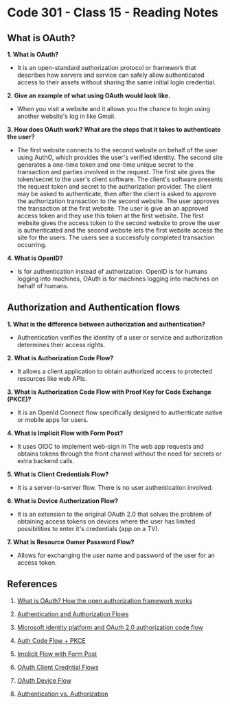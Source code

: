 # Code 301 - Class 15 - Reading Notes

## What is OAuth?

**1. What is OAuth?**

- It is an open-standard authorization protocol or framework that describes how servers and service can safely allow authenticated access to their assets without sharing the same initial login credential.

**2. Give an example of what using OAuth would look like.**

- When you visit a website and it allows you the chance to login using another website's log in like Gmail.

**3. How does OAuth work? What are the steps that it takes to authenticate the user?**

- The first website connects to the second website on behalf of the user using AuthO, which provides the user's verified identity. The second site generates a one-time token and one-time unique secret to the transaction and parties involved in the request. The first site gives the token/secret to the user's client software. The client's software presents the request token and secret to the authorization provider. The client may be asked to authenticate, then after the client is asked to approve the authorization transaction to the second website. The user approves the transaction at the first website. The user is give an an approved access token and they use this token at the first website. The first website gives the access token to the second website to prove the user is authenticated and the second website lets the first website access the site for the users. The users see a successfuly completed transaction occurring.

**4. What is OpenID?**

- Is for authentication instead of authorization. OpenID is for humans logging into machines, OAuth is for machines logging into machines on behalf of humans.

## Authorization and Authentication flows

**1. What is the difference between authorization and authentication?**

- Authentication verifies the identity of a user or service and authorization determines their access rights.

**2. What is Authorization Code Flow?**

- It allows a client application to obtain authorized access to protected resources like web APIs.

**3. What is Authorization Code Flow with Proof Key for Code Exchange (PKCE)?**

- It is an OpenId Connect flow specifically designed to authenticate native or mobile apps for users.

**4. What is Implicit Flow with Form Post?**

- It uses OIDC to implement web-sign in The web app requests and obtains tokens through the front channel without the need for secrets or extra backend calls.

**5. What is Client Credentials Flow?**

- It is a server-to-server flow. There is no user authentication involved.

**6. What is Device Authorization Flow?**

- It is an extension to the original OAuth 2.0 that solves the problem of obtaining access tokens on devices where the user has limited possibilities to enter it's credentials (app on a TV).

**7. What is Resource Owner Password Flow?**

- Allows for exchanging the user name and password of the user for an access token.

## References

1. [What is OAuth? How the open authorization framework works](https://www.csoonline.com/article/3216404/what-is-oauth-how-the-open-authorization-framework-works.html)

2. [Authentication and Authorization Flows](https://auth0.com/docs/get-started/authentication-and-authorization-flow)

3. [Microsoft identity platform and OAuth 2.0 authorization code flow](https://learn.microsoft.com/en-us/azure/active-directory/develop/v2-oauth2-auth-code-flow)

4. [Auth Code Flow + PKCE](https://developers.onelogin.com/openid-connect/guides/auth-flow-pkce#:~:text=The%20Authorization%20Code%20Flow%20%2B%20PKCE,Proof%20Key%20for%20Code%20Exchange.)

5. [Implicit Flow with Form Post](https://auth0.com/docs/get-started/authentication-and-authorization-flow/implicit-flow-with-form-post)

6. [OAuth Client Credntial Flows](https://curity.io/resources/learn/oauth-device-flow/#:~:text=The%20OAuth%202.0%20Device%20Authorization,TV%20or%20set%2Dtop%20box.)

7. [OAuth Device Flow](https://curity.io/resources/learn/oauth-device-flow/#:~:text=The%20OAuth%202.0%20Device%20Authorization,TV%20or%20set%2Dtop%20box.)

8. [Authentication vs. Authorization](https://www.onelogin.com/learn/authentication-vs-authorization#:~:text=Authentication%20and%20authorization%20are%20two,authorization%20determines%20their%20access%20rights.)
